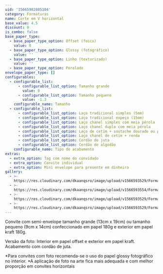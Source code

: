 ```yaml
---
uid: '15665902085104'
category: Formaturas
name: Corte em V horizontal
base_value: 4.5
discount: 0
is_combo: false
base_paper_type:
  - base_paper_type_option: Offset (fosco)
    value: 0
  - base_paper_type_option: Glossy (fotográfico)
    value: ''
  - base_paper_type_option: Linho (texturizado)
    value: ''
  - base_paper_type_option: Perolado
envelope_paper_type: []
configurables:
  - configurable_list:
      - configurable_list_option: Tamanho grande
        value: 0
      - configurable_list_option: Tamanho pequeno
        value: -1.3
    configurable_name: Tamanho
  - configurable_list:
      - configurable_list_option: Laço tradicional simples (5mm)
      - configurable_list_option: Laço tradicional expeço (15mm)
      - configurable_list_option: Laço chanel simples com meia pérola
      - configurable_list_option: Laço chanel duplo com meia pérola
      - configurable_list_option: Laço de cetim + soutache dourado ou prateado
      - configurable_list_option: Laço chanel de cetim + renda
      - configurable_list_option: Cordão de juta
      - configurable_list_option: Cordão de algodão
    configurable_name: Tipo de acabamento
extras:
  - extra_option: Tag com nome do convidado
  - extra_option: Convite individual
  - extra_option: Mini envelope para presente em dinheiro
gallery:
  - >-
    https://res.cloudinary.com/dkaanqsro/image/upload/v1566593529/Formaturas/Corte_em_V_horizontal_1_u1gobm.jpg
  - >-
    https://res.cloudinary.com/dkaanqsro/image/upload/v1566593554/Formaturas/Corte_em_V_horizontal_3_k9qqfg.jpg
  - >-
    https://res.cloudinary.com/dkaanqsro/image/upload/v1566593529/Formaturas/Corte_em_V_horizontal_4_inowsj.jpg
  - >-
    https://res.cloudinary.com/dkaanqsro/image/upload/v1566593529/Formaturas/Corte_em_V_horizontal_2_zhazyx.jpg
---
```

Convite com semi-envelope tamanho grande (13cm x 19cm) ou tamanho pequeno (9cm x 14cm) confeccionado em papel 180g e exterior em papel kraft 180g.

Versão da foto: Interior em papel offset e exterior em papel kraft. Acabamento com cordão de juta.

\*Para convites com foto recomenda-se o uso do papel glossy fotográfico no
interior.
\*A aplicação de foto na arte fica mais adequada e com melhor proporção em
convites horizontais
